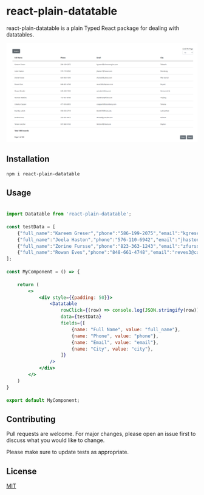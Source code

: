 # react-plain-datatable

react-plain-datatable is a plain Typed React package for dealing with datatables.

![Alt text](samples/screenshot.png?raw=true "Title")

## Installation

```bash
npm i react-plain-datatable
```

## Usage

```jsx padded

import Datatable from 'react-plain-datatable';

const testData = [
    {"full_name":"Kareem Greser","phone":"586-199-2075","email":"kgreser0@chronoengine.com","city":"Tabasalu"},
    {"full_name":"Joela Haston","phone":"576-110-6942","email":"jhaston1@hexun.com","city":"Brondong"},
    {"full_name":"Zorine Fursse","phone":"823-363-1243","email":"zfursse2@yahoo.com","city":"Pilar do Sul"},
    {"full_name":"Rowan Eves","phone":"848-661-4748","email":"reves3@cafepress.com","city":"Buyant"}
];

const MyComponent = () => {

    return (
        <>
            <div style={{padding: 50}}>
                <Datatable
                    rowClick={(row) => console.log(JSON.stringify(row))}
                    data={testData}
                    fields={[
                        {name: "Full Name", value: "full_name"},
                        {name: "Phone", value: "phone"},
                        {name: "Email", value: "email"},
                        {name: "City", value: "city"},
                    ]}
                />
            </div>
        </>
    )
}

export default MyComponent;
```

## Contributing
Pull requests are welcome. For major changes, please open an issue first to discuss what you would like to change.

Please make sure to update tests as appropriate.

## License
[MIT](https://choosealicense.com/licenses/mit/)